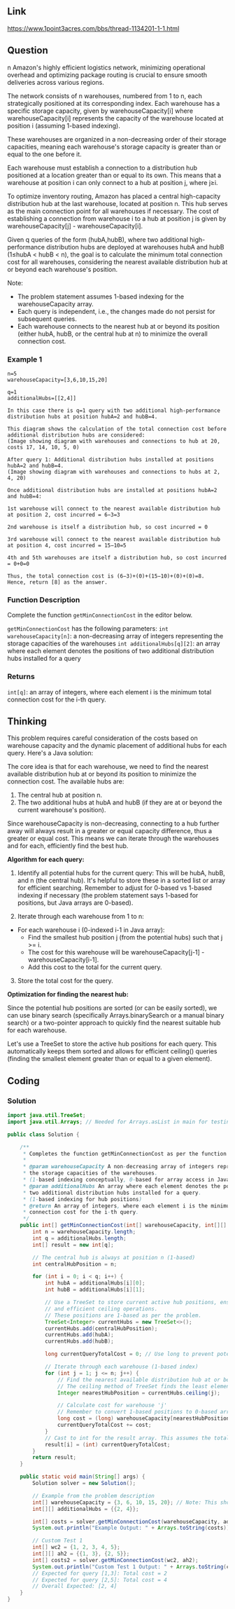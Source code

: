 ## Link
https://www.1point3acres.com/bbs/thread-1134201-1-1.html

## Question
n Amazon's highly efficient logistics network, minimizing operational overhead and optimizing package routing is crucial to ensure smooth deliveries across various regions.  
  
The network consists of n warehouses, numbered from 1 to n, each strategically positioned at its corresponding index. Each warehouse has a specific storage capacity, given by warehouseCapacity[i] where warehouseCapacity[i] represents the capacity of the warehouse located at position i (assuming 1-based indexing).  
  
These warehouses are organized in a non-decreasing order of their storage capacities, meaning each warehouse's storage capacity is greater than or equal to the one before it.  
  
Each warehouse must establish a connection to a distribution hub positioned at a location greater than or equal to its own. This means that a warehouse at position i can only connect to a hub at position j, where j≥i.  
  
To optimize inventory routing, Amazon has placed a central high-capacity distribution hub at the last warehouse, located at position n. This hub serves as the main connection point for all warehouses if necessary. The cost of establishing a connection from warehouse i to a hub at position j is given by warehouseCapacity[j] - warehouseCapacity[i].  
  
Given q queries of the form (hubA,hubB), where two additional high-performance distribution hubs are deployed at warehouses hubA and hubB (1≤hubA < hubB < n), the goal is to calculate the minimum total connection cost for all warehouses, considering the nearest available distribution hub at or beyond each warehouse's position.  

Note:
* The problem statement assumes 1-based indexing for the warehouseCapacity array.
* Each query is independent, i.e., the changes made do not persist for subsequent queries.
* Each warehouse connects to the nearest hub at or beyond its position (either hubA, hubB, or the central hub at n) to minimize the overall connection cost.


### Example 1
```
n=5
warehouseCapacity=[3,6,10,15,20]

q=1
additionalHubs=[[2,4]]

In this case there is q=1 query with two additional high-performance distribution hubs at position hubA=2 and hubB=4.

This diagram shows the calculation of the total connection cost before additional distribution hubs are considered:
(Image showing diagram with warehouses and connections to hub at 20, costs 17, 14, 10, 5, 0)

After query 1: Additional distribution hubs installed at positions hubA=2 and hubB=4.
(Image showing diagram with warehouses and connections to hubs at 2, 4, 20)

Once additional distribution hubs are installed at positions hubA=2 and hubB=4:

1st warehouse will connect to the nearest available distribution hub at position 2, cost incurred = 6−3=3

2nd warehouse is itself a distribution hub, so cost incurred = 0

3rd warehouse will connect to the nearest available distribution hub at position 4, cost incurred = 15−10=5

4th and 5th warehouses are itself a distribution hub, so cost incurred = 0+0=0

Thus, the total connection cost is (6−3)+(0)+(15−10)+(0)+(0)=8.
Hence, return [8] as the answer.
```

### Function Description
Complete the function `getMinConnectionCost` in the editor below.

`getMinConnectionCost` has the following parameters:
`int warehouseCapacity[n]`: a non-decreasing array of integers representing the storage capacities of the warehouses
`int additionalHubs[q][2]`: an array where each element denotes the positions of two additional distribution hubs installed for a query

### Returns
`int[q]`: an array of integers, where each element i is the minimum total connection cost for the i-th query.

## Thinking
This problem requires careful consideration of the costs based on warehouse capacity and the dynamic placement of additional hubs for each query. Here's a Java solution:  
  
The core idea is that for each warehouse, we need to find the nearest available distribution hub at or beyond its position to minimize the connection cost. The available hubs are:  
  
1. The central hub at position n.  
2. The two additional hubs at hubA and hubB (if they are at or beyond the current warehouse's position).  

Since warehouseCapacity is non-decreasing, connecting to a hub further away will always result in a greater or equal capacity difference, thus a greater or equal cost. This means we can iterate through the warehouses and for each, efficiently find the best hub.  

**Algorithm for each query:**

1. Identify all potential hubs for the current query: This will be hubA, hubB, and n (the central hub). It's helpful to store these in a sorted list or array for efficient searching. Remember to adjust for 0-based vs 1-based indexing if necessary (the problem statement says 1-based for positions, but Java arrays are 0-based).

2. Iterate through each warehouse from 1 to n:
* For each warehouse i (0-indexed i-1 in Java array):
    * Find the smallest hub position j (from the potential hubs) such that j >= i.
    * The cost for this warehouse will be warehouseCapacity[j-1] - warehouseCapacity[i-1].
    * Add this cost to the total for the current query.

3. Store the total cost for the query.

**Optimization for finding the nearest hub:**

Since the potential hub positions are sorted (or can be easily sorted), we can use binary search (specifically Arrays.binarySearch or a manual binary search) or a two-pointer approach to quickly find the nearest suitable hub for each warehouse.

Let's use a TreeSet to store the active hub positions for each query. This automatically keeps them sorted and allows for efficient ceiling() queries (finding the smallest element greater than or equal to a given element).

## Coding

### Solution
```java
import java.util.TreeSet;
import java.util.Arrays; // Needed for Arrays.asList in main for testing convenience

public class Solution {

    /**
     * Completes the function getMinConnectionCost as per the function description.
     *
     * @param warehouseCapacity A non-decreasing array of integers representing
     * the storage capacities of the warehouses.
     * (1-based indexing conceptually, 0-based for array access in Java)
     * @param additionalHubs An array where each element denotes the positions of
     * two additional distribution hubs installed for a query.
     * (1-based indexing for hub positions)
     * @return An array of integers, where each element i is the minimum total
     * connection cost for the i-th query.
     */
    public int[] getMinConnectionCost(int[] warehouseCapacity, int[][] additionalHubs) {
        int n = warehouseCapacity.length;
        int q = additionalHubs.length;
        int[] result = new int[q];

        // The central hub is always at position n (1-based)
        int centralHubPosition = n;

        for (int i = 0; i < q; i++) {
            int hubA = additionalHubs[i][0];
            int hubB = additionalHubs[i][1];

            // Use a TreeSet to store current active hub positions, ensures sorted order
            // and efficient ceiling operations.
            // These positions are 1-based as per the problem.
            TreeSet<Integer> currentHubs = new TreeSet<>();
            currentHubs.add(centralHubPosition);
            currentHubs.add(hubA);
            currentHubs.add(hubB);

            long currentQueryTotalCost = 0; // Use long to prevent potential overflow during sum

            // Iterate through each warehouse (1-based index)
            for (int j = 1; j <= n; j++) {
                // Find the nearest available distribution hub at or beyond position 'j'.
                // The ceiling method of TreeSet finds the least element greater than or equal to the given element.
                Integer nearestHubPosition = currentHubs.ceiling(j);

                // Calculate cost for warehouse 'j'
                // Remember to convert 1-based positions to 0-based array indices for warehouseCapacity access.
                long cost = (long) warehouseCapacity[nearestHubPosition - 1] - warehouseCapacity[j - 1];
                currentQueryTotalCost += cost;
            }
            // Cast to int for the result array. This assumes the total cost will fit into an int.
            result[i] = (int) currentQueryTotalCost;
        }
        return result;
    }

    public static void main(String[] args) {
        Solution solver = new Solution();

        // Example from the problem description
        int[] warehouseCapacity = {3, 6, 10, 15, 20}; // Note: This should be {3, 6, 10, 15, 20} as per example
        int[][] additionalHubs = {{2, 4}};

        int[] costs = solver.getMinConnectionCost(warehouseCapacity, additionalHubs);
        System.out.println("Example Output: " + Arrays.toString(costs)); // Expected: [8]

        // Custom Test 1
        int[] wc2 = {1, 2, 3, 4, 5};
        int[][] ah2 = {{1, 3}, {2, 5}};
        int[] costs2 = solver.getMinConnectionCost(wc2, ah2);
        System.out.println("Custom Test 1 Output: " + Arrays.toString(costs2));
        // Expected for query [1,3]: Total cost = 2
        // Expected for query [2,5]: Total cost = 4
        // Overall Expected: [2, 4]
    }
}
```
